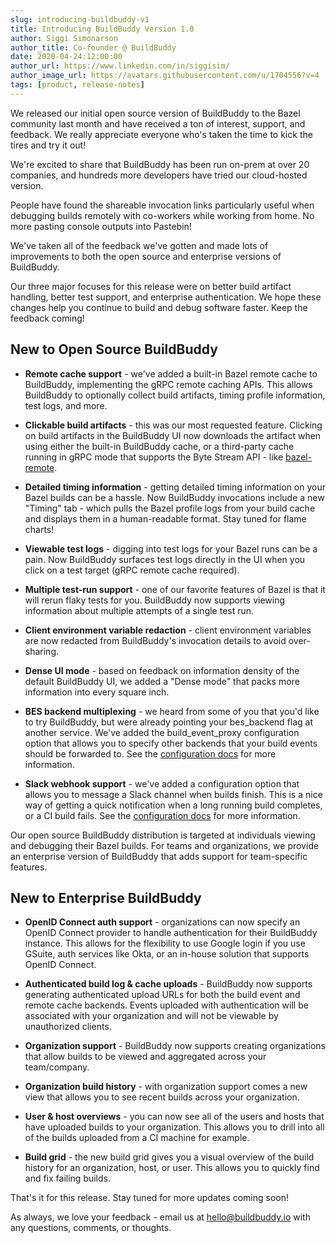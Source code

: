```yaml
---
slug: introducing-buildbuddy-v1
title: Introducing BuildBuddy Version 1.0
author: Siggi Simonarson
author_title: Co-founder @ BuildBuddy
date: 2020-04-24:12:00:00
author_url: https://www.linkedin.com/in/siggisim/
author_image_url: https://avatars.githubusercontent.com/u/1704556?v=4
tags: [product, release-notes]
---
```


We released our initial open source version of BuildBuddy to the Bazel community last month and have received a ton of interest, support, and feedback. We really appreciate everyone who's taken the time to kick the tires and try it out!

We're excited to share that BuildBuddy has been run on-prem at over 20 companies, and hundreds more developers have tried our cloud-hosted version.

People have found the shareable invocation links particularly useful when debugging builds remotely with co-workers while working from home. No more pasting console outputs into Pastebin!

We've taken all of the feedback we've gotten and made lots of improvements to both the open source and enterprise versions of BuildBuddy.

Our three major focuses for this release were on better build artifact handling, better test support, and enterprise authentication. We hope these changes help you continue to build and debug software faster. Keep the feedback coming!

## New to Open Source BuildBuddy

- **Remote cache support** - we've added a built-in Bazel remote cache to BuildBuddy, implementing the gRPC remote caching APIs. This allows BuildBuddy to optionally collect build artifacts, timing profile information, test logs, and more.

- **Clickable build artifacts** - this was our most requested feature. Clicking on build artifacts in the BuildBuddy UI now downloads the artifact when using either the built-in BuildBuddy cache, or a third-party cache running in gRPC mode that supports the Byte Stream API - like [bazel-remote](https://github.com/buchgr/bazel-remote).

- **Detailed timing information** - getting detailed timing information on your Bazel builds can be a hassle. Now BuildBuddy invocations include a new "Timing" tab - which pulls the Bazel profile logs from your build cache and displays them in a human-readable format. Stay tuned for flame charts!

- **Viewable test logs** - digging into test logs for your Bazel runs can be a pain. Now BuildBuddy surfaces test logs directly in the UI when you click on a test target (gRPC remote cache required).

- **Multiple test-run support** - one of our favorite features of Bazel is that it will rerun flaky tests for you. BuildBuddy now supports viewing information about multiple attempts of a single test run.

- **Client environment variable redaction** - client environment variables are now redacted from BuildBuddy's invocation details to avoid over-sharing.

- **Dense UI mode** - based on feedback on information density of the default BuildBuddy UI, we added a "Dense mode" that packs more information into every square inch.

- **BES backend multiplexing** - we heard from some of you that you'd like to try BuildBuddy, but were already pointing your bes_backend flag at another service. We've added the build_event_proxy configuration option that allows you to specify other backends that your build events should be forwarded to. See the [configuration docs](https://github.com/buildbuddy-io/buildbuddy/blob/master/CONFIG.md#buildeventproxy) for more information.

- **Slack webhook support** - we've added a configuration option that allows you to message a Slack channel when builds finish. This is a nice way of getting a quick notification when a long running build completes, or a CI build fails. See the [configuration docs](https://github.com/buildbuddy-io/buildbuddy/blob/master/CONFIG.md#integrations) for more information.

Our open source BuildBuddy distribution is targeted at individuals viewing and debugging their Bazel builds. For teams and organizations, we provide an enterprise version of BuildBuddy that adds support for team-specific features.

## New to Enterprise BuildBuddy

- **OpenID Connect auth support** - organizations can now specify an OpenID Connect provider to handle authentication for their BuildBuddy instance. This allows for the flexibility to use Google login if you use GSuite, auth services like Okta, or an in-house solution that supports OpenID Connect.

- **Authenticated build log & cache uploads** - BuildBuddy now supports generating authenticated upload URLs for both the build event and remote cache backends. Events uploaded with authentication will be associated with your organization and will not be viewable by unauthorized clients.

- **Organization support** - BuildBuddy now supports creating organizations that allow builds to be viewed and aggregated across your team/company.

- **Organization build history** - with organization support comes a new view that allows you to see recent builds across your organization.

- **User & host overviews** - you can now see all of the users and hosts that have uploaded builds to your organization. This allows you to drill into all of the builds uploaded from a CI machine for example.

- **Build grid** - the new build grid gives you a visual overview of the build history for an organization, host, or user. This allows you to quickly find and fix failing builds.

That's it for this release. Stay tuned for more updates coming soon!

As always, we love your feedback - email us at <hello@buildbuddy.io> with any questions, comments, or thoughts.
